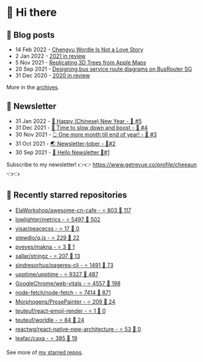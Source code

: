 # 👋 Hi there

## 📝 Blog posts

<!-- feed start -->
- 14 Feb 2022 - [Chengyu Wordle Is Not a Love Story](https://cheeaun.com/blog/2022/02/chengyu-wordle-is-not-a-love-story/)
- 2 Jan 2022 - [2021 in review](https://cheeaun.com/blog/2022/01/2021-in-review/)
- 5 Nov 2021 - [Replicating 3D Trees from Apple Maps](https://cheeaun.com/blog/2021/11/replicating-3d-trees-apple-maps/)
- 20 Sep 2021 - [Designing bus service route diagrams on BusRouter SG](https://cheeaun.com/blog/2021/09/bus-service-route-diagrams-busrouter-sg/)
- 31 Dec 2020 - [2020 in review](https://cheeaun.com/blog/2020/12/2020-in-review/)
<!-- feed end -->

More in the [archives](https://cheeaun.com/blog/archives/).

## 📰 Newsletter

<!-- newsletter start -->
- 31 Jan 2022 - [🧧 Happy (Chinese) New Year - 🥫 #5](https://www.getrevue.co/profile/cheeaun/issues/happy-chinese-new-year-5-963222)
- 31 Dec 2021 - [🥃 Time to slow down and boost - 🥫 #4](https://www.getrevue.co/profile/cheeaun/issues/time-to-slow-down-and-boost-4-906334)
- 30 Nov 2021 - [👆 One more month till end of year! - 🥫 #3](https://www.getrevue.co/profile/cheeaun/issues/one-more-month-till-end-of-year-3-835833)
- 31 Oct 2021 - [🌏 Newsletter-tober - 🥫#2](https://www.getrevue.co/profile/cheeaun/issues/newsletter-tober-2-788703)
- 30 Sep 2021 - [👋 Hello Newsletter 🥫#1](https://www.getrevue.co/profile/cheeaun/issues/hello-newsletter-1-11608)
<!-- newsletter end -->

Subscribe to my newsletter! 👉👉 https://www.getrevue.co/profile/cheeaun 👈👈

## 🌟 Recently starred repositories

<!-- starred repos start -->
- [ElaWorkshop/awesome-cn-cafe - ⭐ 803  🔱 117](https://github.com/ElaWorkshop/awesome-cn-cafe)
- [lowlighter/metrics - ⭐ 5497  🔱 502](https://github.com/lowlighter/metrics)
- [yisar/peacecss - ⭐ 17  🔱 0](https://github.com/yisar/peacecss)
- [stewdio/q.js - ⭐ 229  🔱 22](https://github.com/stewdio/q.js)
- [pveyes/makna - ⭐ 3  🔱 1](https://github.com/pveyes/makna)
- [sallar/stringz - ⭐ 207  🔱 13](https://github.com/sallar/stringz)
- [sindresorhus/pageres-cli - ⭐ 1491  🔱 73](https://github.com/sindresorhus/pageres-cli)
- [upptime/upptime - ⭐ 9327  🔱 487](https://github.com/upptime/upptime)
- [GoogleChrome/web-vitals - ⭐ 4557  🔱 198](https://github.com/GoogleChrome/web-vitals)
- [node-fetch/node-fetch - ⭐ 7414  🔱 871](https://github.com/node-fetch/node-fetch)
- [Morphogens/ProsePainter - ⭐ 209  🔱 24](https://github.com/Morphogens/ProsePainter)
- [teuteuf/react-emoji-render - ⭐ 1  🔱 0](https://github.com/teuteuf/react-emoji-render)
- [teuteuf/worldle - ⭐ 84  🔱 24](https://github.com/teuteuf/worldle)
- [reactwg/react-native-new-architecture - ⭐ 53  🔱 0](https://github.com/reactwg/react-native-new-architecture)
- [leafac/caxa - ⭐ 385  🔱 19](https://github.com/leafac/caxa)
<!-- starred repos end -->

See more of [my starred repos](https://github.com/stars/cheeaun/).
